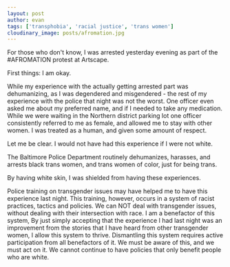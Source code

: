 ```yaml
---
layout: post
author: evan
tags: ['transphobia', 'racial justice', 'trans women']
cloudinary_image: posts/afromation.jpg
---
```


For those who don't know, I was arrested yesterday evening as part of the #AFROMATION protest at Artscape.
<!--more-->
First things: I am okay.

While my experience with the actually getting arrested part was dehumanizing, as I was degendered and misgendered - the rest of my experience with the police that night was not the worst. One officer even asked me about my preferred name, and if I needed to take any medication. While we were waiting in the Northern district parking lot one officer consistently referred to me as female, and allowed me to stay with other women. I was treated as a human, and given some amount of respect.

Let me be clear. I would not have had this experience if I were not white.

The Baltimore Police Department routinely dehumanizes, harasses, and arrests black trans women, and trans women of color, just for being trans.

By having white skin, I was shielded from having these experiences.

Police training on transgender issues may have helped me to have this experience last night. This training, however, occurs in a system of racist practices, tactics and policies. We can NOT deal with transgender issues, without dealing with their intersection with race.
I am a benefactor of this system, By just simply accepting that the experience I had last night was an improvement from the stories that I have heard from other transgender women, I allow this system to thrive.
Dismantling this system requires active participation from all benefactors of it. We must be aware of this, and we must act on it. We cannot continue to have policies that only benefit people who are white.
